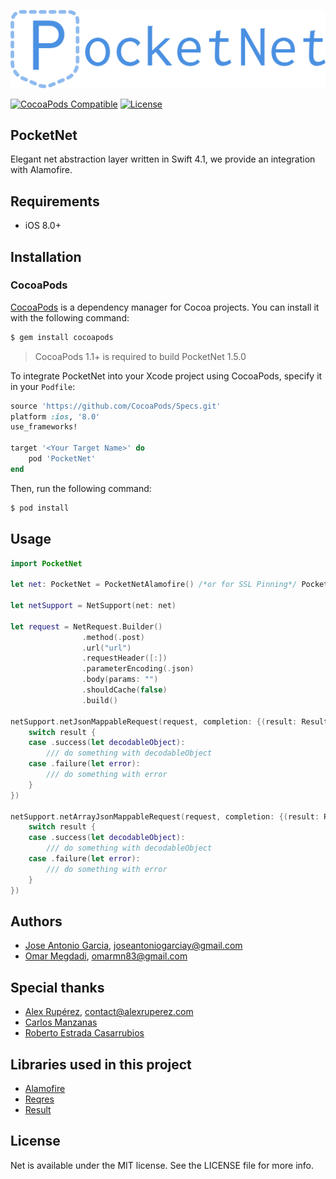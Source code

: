 
<p align="center">
	<img src="PocketNet_logo.png" alt="PocketNet" /><br />
</p>

[![CocoaPods Compatible](https://img.shields.io/cocoapods/v/PocketNet.svg)](https://img.shields.io/cocoapods/v/PocketNet.svg)
[![License](https://img.shields.io/cocoapods/l/PocketNet.svg?style=flat)](http://cocoapods.org/pods/PocketNet)

## PocketNet

Elegant net abstraction layer written in Swift 4.1, we provide an integration with Alamofire.

## Requirements

- iOS 8.0+ 

## Installation

### CocoaPods

[CocoaPods](http://cocoapods.org) is a dependency manager for Cocoa projects. You can install it with the following command:

```bash
$ gem install cocoapods
```

> CocoaPods 1.1+ is required to build PocketNet 1.5.0

To integrate PocketNet into your Xcode project using CocoaPods, specify it in your `Podfile`:

```ruby
source 'https://github.com/CocoaPods/Specs.git'
platform :ios, '8.0'
use_frameworks!

target '<Your Target Name>' do
    pod 'PocketNet'
end
```

Then, run the following command:

```bash
$ pod install
```

## Usage

```swift
import PocketNet

let net: PocketNet = PocketNetAlamofire() /*or for SSL Pinning*/ PocketNetAlamofire(pinningSSLCertURL: Bundle.main.url(forResource: "cert", withExtension: "crt"), domain: "urlDomain")
    
let netSupport = NetSupport(net: net)

let request = NetRequest.Builder()
            	.method(.post)
                .url("url")
                .requestHeader([:])
                .parameterEncoding(.json)
                .body(params: "")
                .shouldCache(false)
                .build()

netSupport.netJsonMappableRequest(request, completion: {(result: Result<DecodableObject, Error>) in
	switch result {
	case .success(let decodableObject):
		/// do something with decodableObject
	case .failure(let error):
	    /// do something with error
	}
})

netSupport.netArrayJsonMappableRequest(request, completion: {(result: Result<[DecodableObject], Error>) in
    switch result {
    case .success(let decodableObject):
        /// do something with decodableObject
    case .failure(let error):
        /// do something with error
    }
})

```

## Authors

* [Jose Antonio Garcia](https://github.com/joseantoniogarciay), joseantoniogarciay@gmail.com
* [Omar Megdadi](https://github.com/NSStudent), omarmn83@gmail.com

## Special thanks

* [Alex Rupérez](https://github.com/alexruperez), contact@alexruperez.com
* [Carlos Manzanas](https://github.com/IGZCarlosManzanas)
* [Roberto Estrada Casarrubios](https://github.com/RobertoEstrada)

## Libraries used in this project

* [Alamofire][1]
* [Reqres][2]
* [Result][3]


## License

Net is available under the MIT license. See the LICENSE file for more info.


[1]: https://github.com/Alamofire/Alamofire
[2]: https://github.com/AckeeCZ/Reqres
[3]: https://github.com/antitypical/Result
